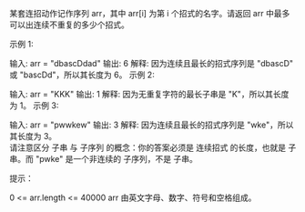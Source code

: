 某套连招动作记作序列 arr，其中 arr[i] 为第 i 个招式的名字。请返回 arr 中最多可以出连续不重复的多少个招式。

 

示例 1:

输入: arr = "dbascDdad"
输出: 6
解释: 因为连续且最长的招式序列是 "dbascD" 或 "bascDd"，所以其长度为 6。
示例 2:

输入: arr = "KKK"
输出: 1
解释: 因为无重复字符的最长子串是 "K"，所以其长度为 1。
示例 3:

输入: arr = "pwwkew"
输出: 3
解释: 因为连续且最长的招式序列是 "wke"，所以其长度为 3。     
请注意区分 子串 与 子序列 的概念：你的答案必须是 连续招式 的长度，也就是 子串。而 "pwke" 是一个非连续的 子序列，不是 子串。
 

提示：

0 <= arr.length <= 40000
arr 由英文字母、数字、符号和空格组成。